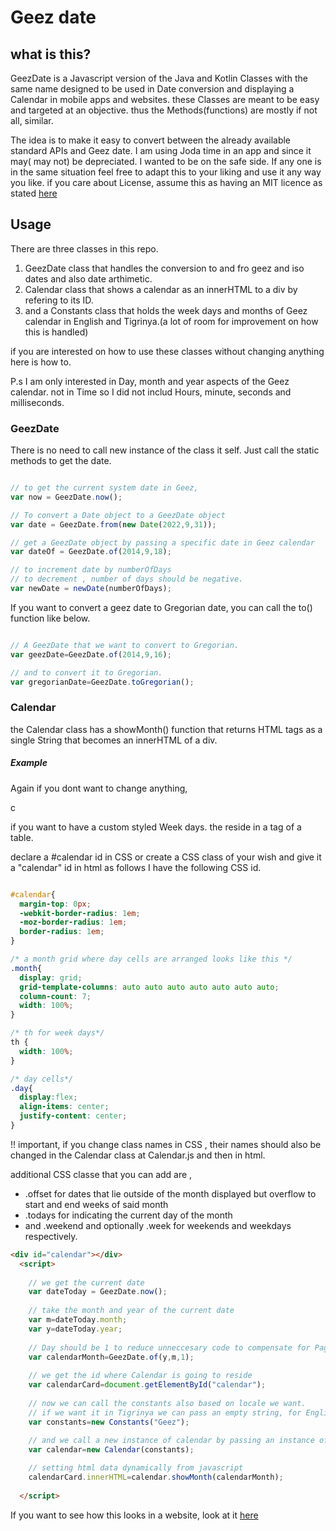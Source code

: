 # Geez date

## what is this?

GeezDate is a Javascript version of the Java and Kotlin Classes with the same name designed to be used in Date conversion and displaying a Calendar in mobile apps and websites.  these Classes are meant to be easy and targeted at an objective. thus the Methods(functions) are mostly if not all, similar.

The idea is to make it easy to convert between the already available standard APIs and Geez date.  I am using Joda time in an app and since it may( may not) be depreciated. I wanted to be on the safe side. If any one is in the same situation feel free to adapt this to your liking and use it any way you like.
if you care about License, assume this as having an MIT licence as stated <a href="https://choosealicense.com/licenses/mit/">here</a>


## Usage

There are three classes in this repo. 

<ol>
  <li> GeezDate class that handles the conversion to and fro geez and iso dates and also date arthimetic.</li>
  <li> Calendar class that shows a calendar as an innerHTML to a div by refering to its ID.</li>
  <li> and a Constants class that holds the week days and months of Geez calendar in English and Tigrinya.(a lot of room for improvement on how this is handled) </li>
</ol>

if you are interested on how to use these classes without changing anything here is how to.

P.s I am only interested in Day, month and year aspects of the Geez calendar. not in Time so I did not includ Hours, minute, seconds and milliseconds.


### GeezDate

There is no need to call new instance of the class it self. Just call the static methods to get the date.



```javascript

// to get the current system date in Geez,
var now = GeezDate.now(); 

// To convert a Date object to a GeezDate object
var date = GeezDate.from(new Date(2022,9,31)); 

// get a GeezDate object by passing a specific date in Geez calendar
var dateOf = GeezDate.of(2014,9,18);  

// to increment date by numberOfDays 
// to decrement , number of days should be negative.
var newDate = newDate(numberOfDays);


```

If you want to convert a geez date to Gregorian date, you can call the to() function like below.


```javascript

// A GeezDate that we want to convert to Gregorian.
var geezDate=GeezDate.of(2014,9,16);

// and to convert it to Gregorian.
var gregorianDate=GeezDate.toGregorian();


```

### Calendar

the Calendar class has a showMonth() function that returns HTML tags as a single String that becomes an innerHTML of a div.

##### Example 

Again if you dont want to change anything,

c

if you want to have a custom styled Week days. the reside in a <th> tag of a table.

declare a #calendar id in CSS or create a CSS class of your wish and give it a "calendar" id in html as follows
I have the following CSS id.
  
  ``` css
  
  #calendar{
    margin-top: 0px;
    -webkit-border-radius: 1em;
    -moz-border-radius: 1em;
    border-radius: 1em;
  }
  
  /* a month grid where day cells are arranged looks like this */
  .month{
    display: grid;
    grid-template-columns: auto auto auto auto auto auto auto;
    column-count: 7;
    width: 100%;
  }
  
  /* th for week days*/
  th {
    width: 100%;
  }
  
  /* day cells*/
  .day{
    display:flex;
    align-items: center;
    justify-content: center;
  }
  ```
  
 !! important, if you change class names in CSS , their names should also be changed in the Calendar class at Calendar.js 
 and then in html.
  
  additional CSS classe that you can add are ,
  <ul>
    <li>.offset for dates that lie outside of the month displayed but overflow to start and end weeks of said month</li>
    <li>.todays for indicating the current day of the month</li>
    <li> and .weekend and optionally .week for weekends and weekdays respectively.</li>
   </ul>
  
```html
<div id="calendar"></div>
  <script>
    
    // we get the current date
    var dateToday = GeezDate.now();
    
    // take the month and year of the current date
    var m=dateToday.month;                    
    var y=dateToday.year;
    
    // Day should be 1 to reduce unneccesary code to compensate for Pagumie date error.
    var calendarMonth=GeezDate.of(y,m,1);
    
    // we get the id where Calendar is going to reside
    var calendarCard=document.getElementById("calendar");
    
    // now we can call the constants also based on locale we want. 
    // if we want it in Tigrinya we can pass an empty string, for English we pass "iso"
    var constants=new Constants("Geez");
    
    // and we call a new instance of calendar by passing an instance of Constants
    var calendar=new Calendar(constants);

    // setting html data dynamically from javascript 
    calendarCard.innerHTML=calendar.showMonth(calendarMonth); 
    
  </script>
  ```
  


If you want to see how this looks in a website, look at it <a href="https://tinsae-ghilay.github.io ">here</a>
